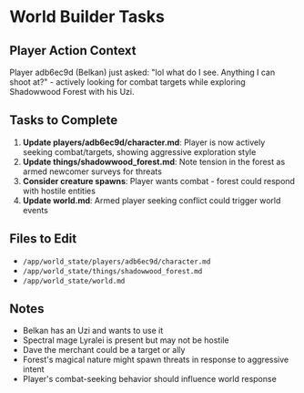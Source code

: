 # World Builder Tasks

## Player Action Context
Player adb6ec9d (Belkan) just asked: "lol what do I see. Anything I can shoot at?" - actively looking for combat targets while exploring Shadowwood Forest with his Uzi.

## Tasks to Complete
1. **Update players/adb6ec9d/character.md**: Player is now actively seeking combat/targets, showing aggressive exploration style
2. **Update things/shadowwood_forest.md**: Note tension in the forest as armed newcomer surveys for threats
3. **Consider creature spawns**: Player wants combat - forest could respond with hostile entities
4. **Update world.md**: Armed player seeking conflict could trigger world events

## Files to Edit
- `/app/world_state/players/adb6ec9d/character.md`
- `/app/world_state/things/shadowwood_forest.md`
- `/app/world_state/world.md`

## Notes
- Belkan has an Uzi and wants to use it
- Spectral mage Lyralei is present but may not be hostile
- Dave the merchant could be a target or ally
- Forest's magical nature might spawn threats in response to aggressive intent
- Player's combat-seeking behavior should influence world response